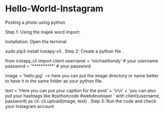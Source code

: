 # Hello-World-Instagram
Posting a photo using python

Step 1: Using the majek word import:

Installation: Open the terminal

sudo pip3 install instapy-cli .
Step 2: Create a python file
.

from instapy_cli import client 
username = 'michaelliondy' # your username 
password = '**********' # your password

image = 'hello.jpg' --> here you can put the image directory or name better to have it in the same folder as your python file.

text = 'Here you can put your caption for the post' + '\r\n' + 'you can also put your hashtags like #pythoncode #webdeveloper ' 
with client(username, password) as cli: 
cli.upload(image, text) .
Step 3: Run the code and check your Instagram account
